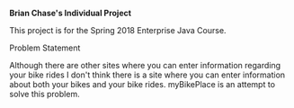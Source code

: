 
**Brian Chase's Individual Project**

This project is for the Spring 2018 Enterprise Java Course.

Problem Statement

Although there are other sites where you can enter information regarding your bike rides I don't think there is a site where you can enter information about both your bikes and your bike rides.  myBikePlace is an attempt to solve this problem.


